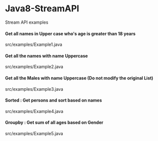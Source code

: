 # Java8-StreamAPI
Stream API examples

#### Get all names in Upper case who's age is greater than 18 years
src/examples/Example1.java

#### Get all the names with name Uppercase
src/examples/Example2.java

#### Get all the Males with name Uppercase (Do not modify the original List)
src/examples/Example3.java

#### Sorted : Get persons and sort based on names
src/examples/Example4.java

#### Groupby : Get sum of all ages based on Gender
src/examples/Example5.java

